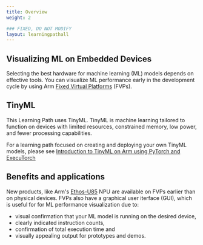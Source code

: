 ```yaml
---
title: Overview
weight: 2

### FIXED, DO NOT MODIFY
layout: learningpathall
---
```


## Visualizing ML on Embedded Devices

Selecting the best hardware for machine learning (ML) models depends on effective tools. You can visualize ML performance early in the development cycle by using Arm [Fixed Virtual Platforms](https://developer.arm.com/Tools%20and%20Software/Fixed%20Virtual%20Platforms) (FVPs).

## TinyML

This Learning Path uses TinyML. TinyML is machine learning tailored to function on devices with limited resources, constrained memory, low power, and fewer processing capabilities.

For a learning path focused on creating and deploying your own TinyML models, please see [Introduction to TinyML on Arm using PyTorch and ExecuTorch](/learning-paths/embedded-and-microcontrollers/introduction-to-tinyml-on-arm/)

## Benefits and applications

New products, like Arm's [Ethos-U85](https://www.arm.com/products/silicon-ip-cpu/ethos/ethos-u85) NPU are available on FVPs earlier than on physical devices. FVPs also have a graphical user iterface (GUI), which is useful for for ML performance visualization due to:
- visual confirmation that your ML model is running on the desired device,
- clearly indicated instruction counts,
- confirmation of total execution time and
- visually appealing output for prototypes and demos.
